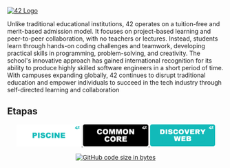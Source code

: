 <a href="#" onclick="return false;"><img alt="42 Logo" src="https://github.com/zafraedu/42/blob/master/public/42-malaga-logo.jpg"></a>

Unlike traditional educational institutions, 42 operates on a tuition-free and merit-based admission model. It focuses on project-based learning and peer-to-peer collaboration, with no teachers or lectures. Instead, students learn through hands-on coding challenges and teamwork, developing practical skills in programming, problem-solving, and creativity. The school's innovative approach has gained international recognition for its ability to produce highly skilled software engineers in a short period of time. With campuses expanding globally, 42 continues to disrupt traditional education and empower individuals to succeed in the tech industry through self-directed learning and collaboration

## Etapas

<p float="left" align="center">
  <a href="https://github.com/cadufrederiksen/42Cursus/tree/main/Piscina_42">
    <img src="https://github.com/zafraedu/42/blob/master/public/piscine.png" width="30%"/>
  </a>
  <a href="https://github.com/cadufrederiksen/42Cursus">
    <img src="https://github.com/zafraedu/42/blob/master/public/common_core.png" width="30%"/>
  </a>
  
  <a href="https://github.com/cadufrederiksen/42Cursus/tree/main/discovery_piscine">
    <img src="https://github.com/zafraedu/42/blob/master/public/discover_web.png" width="30%"/>
  </a>
</p>
<p align="center">
	<a href="#" onclick="return false;"><img alt="GitHub code size in bytes" src="https://img.shields.io/github/languages/code-size/zafraedu/42?color=blue&cacheSeconds=https%3A%2F%2Fgithub.com%2Fzafraedu%2F42%2Farchive%2Frefs%2Fheads%2Fmaster.zip"></a>
</p>
